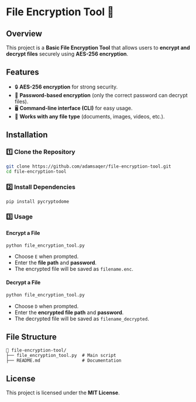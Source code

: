 # File Encryption Tool 🔐

## Overview
This project is a **Basic File Encryption Tool** that allows users to **encrypt and decrypt files** securely using **AES-256 encryption**.

## Features
- 🔒 **AES-256 encryption** for strong security.
- 🛑 **Password-based encryption** (only the correct password can decrypt files).
- 🖥️ **Command-line interface (CLI)** for easy usage.
- 📂 **Works with any file type** (documents, images, videos, etc.).

## Installation
### 1️⃣ Clone the Repository
```bash
git clone https://github.com/adamsaqer/file-encryption-tool.git
cd file-encryption-tool
```

### 2️⃣ Install Dependencies
```bash
pip install pycryptodome
```

### 3️⃣ Usage
#### **Encrypt a File**
```bash
python file_encryption_tool.py
```
- Choose `E` when prompted.
- Enter the **file path** and **password**.
- The encrypted file will be saved as `filename.enc`.

#### **Decrypt a File**
```bash
python file_encryption_tool.py
```
- Choose `D` when prompted.
- Enter the **encrypted file path** and **password**.
- The decrypted file will be saved as `filename_decrypted`.

## File Structure
```
📂 file-encryption-tool/
├── file_encryption_tool.py  # Main script
├── README.md                # Documentation
```

## License
This project is licensed under the **MIT License**.
